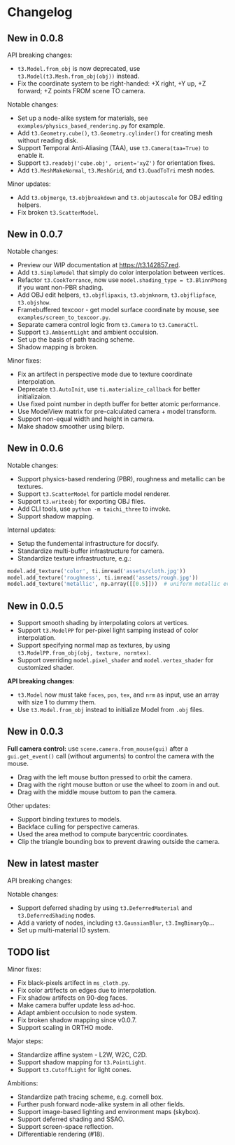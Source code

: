 Changelog
=========

New in 0.0.8
------------

API breaking changes:
* `t3.Model.from_obj` is now deprecated, use `t3.Model(t3.Mesh.from_obj(obj))` instead.
* Fix the coordinate system to be right-handed: +X right, +Y up, +Z forward; +Z points FROM scene TO camera.

Notable changes:
* Set up a node-alike system for materials, see `examples/physics_based_rendering.py` for example.
* Add `t3.Geometry.cube()`, `t3.Geometry.cylinder()` for creating mesh without reading disk.
* Support Temporal Anti-Aliasing (TAA), use `t3.Camera(taa=True)` to enable it.
* Support `t3.readobj('cube.obj', orient='xyZ')` for orientation fixes.
* Add `t3.MeshMakeNormal`, `t3.MeshGrid`, and `t3.QuadToTri` mesh nodes.

Minor updates:
* Add `t3.objmerge`, `t3.objbreakdown` and `t3.objautoscale` for OBJ editing helpers.
* Fix broken `t3.ScatterModel`.

New in 0.0.7
------------

Notable changes:
* Preview our WIP documentation at https://t3.142857.red.
* Add `t3.SimpleModel` that simply do color interpolation between vertices.
* Refactor `t3.CookTorrance`, now use `model.shading_type = t3.BlinnPhong` if you want non-PBR shading.
* Add OBJ edit helpers, `t3.objflipaxis`, `t3.objmknorm`, `t3.objflipface`, `t3.objshow`.
* Framebuffered texcoor - get model surface coordinate by mouse, see `examples/screen_to_texcoor.py`.
* Separate camera control logic from `t3.Camera` to `t3.CameraCtl`.
* Support `t3.AmbientLight` and ambient occulsion.
* Set up the basis of path tracing scheme.
* Shadow mapping is broken.

Minor fixes:
* Fix an artifect in perspective mode due to texture coordinate interpolation.
* Deprecate `t3.AutoInit`, use `ti.materialize_callback` for better initializaion.
* Use fixed point number in depth buffer for better atomic performance.
* Use ModelView matrix for pre-calculated camera + model transform.
* Support non-equal width and height in camera.
* Make shadow smoother using bilerp.

New in 0.0.6
------------

Notable changes:
* Support physics-based rendering (PBR), roughness and metallic can be textures.
* Support `t3.ScatterModel` for particle model renderer.
* Support `t3.writeobj` for exporting OBJ files.
* Add CLI tools, use `python -m taichi_three` to invoke.
* Support shadow mapping.

Internal updates:
* Setup the fundemental infrastructure for docsify.
* Standardize multi-buffer infrastructure for camera.
* Standardize texture infrastructure, e.g.:

```py
model.add_texture('color', ti.imread('assets/cloth.jpg'))
model.add_texture('roughness', ti.imread('assets/rough.jpg'))
model.add_texture('metallic', np.array([[0.5]]))  # uniform metallic everywhere
```

New in 0.0.5
------------

* Support smooth shading by interpolating colors at vertices.
* Support `t3.ModelPP` for per-pixel light samping instead of color interpolation.
* Support specifying normal map as textures, by using `t3.ModelPP.from_obj(obj, texture, normtex)`.
* Support overriding `model.pixel_shader` and `model.vertex_shader` for customized shader.

**API breaking changes**:
* `t3.Model` now must take `faces`, `pos`, `tex`, and `nrm` as input, use an array with size 1 to dummy them.
* Use `t3.Model.from_obj` instead to initialize Model from `.obj` files.


New in 0.0.3
------------

**Full camera control:** use `scene.camera.from_mouse(gui)` after a `gui.get_event()` call (without arguments) to control the camera with the mouse.
* Drag with the left mouse button pressed to orbit the camera.
* Drag with the right mouse button or use the wheel to zoom in and out.
* Drag with the middle mouse buttom to pan the camera.

Other updates:
* Support binding textures to models.
* Backface culling for perspective cameras.
* Used the area method to compute barycentric coordinates.
* Clip the triangle bounding box to prevent drawing outside the camera.


New in latest master
--------------------

API breaking changes:

Notable changes:
* Support deferred shading by using `t3.DeferredMaterial` and `t3.DeferredShading` nodes.
* Add a variety of nodes, including `t3.GaussianBlur`, `t3.ImgBinaryOp`...
* Set up multi-material ID system.

TODO list
---------

Minor fixes:
* Fix black-pixels artifect in `ms_cloth.py`.
* Fix color artifects on edges due to interpolation.
* Fix shadow artifects on 90-deg faces.
* Make camera buffer update less ad-hoc.
* Adapt ambient occulsion to node system.
* Fix broken shadow mapping since v0.0.7.
* Support scaling in ORTHO mode.

Major steps:
* Standardize affine system - L2W, W2C, C2D.
* Support shadow mapping for `t3.PointLight`.
* Support `t3.CutoffLight` for light cones.

Ambitions:
* Standardize path tracing scheme, e.g. cornell box.
* Further push forward node-alike system in all other fields.
* Support image-based lighting and environment maps (skybox).
* Support deferred shading and SSAO.
* Support screen-space reflection.
* Differentiable rendering (#18).
